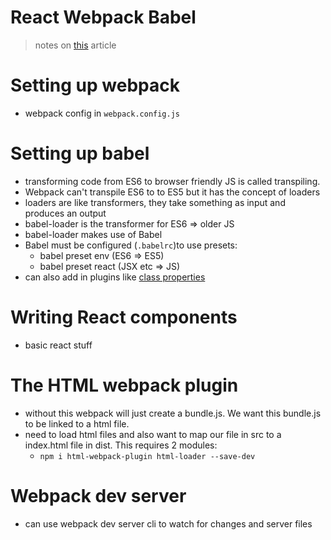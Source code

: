 # React Webpack Babel

> notes on [this](https://www.valentinog.com/blog/react-webpack-babel/) article

# Setting up webpack

- webpack config in `webpack.config.js`

# Setting up babel

- transforming code from ES6 to browser friendly JS is called transpiling.
- Webpack can't transpile ES6 to to ES5 but it has the concept of loaders
- loaders are like transformers, they take something as input and produces an output
- babel-loader is the transformer for ES6 ⇒ older JS
- babel-loader makes use of Babel
- Babel must be configured (`.babelrc`)to use presets:
    - babel preset env (ES6 ⇒ ES5)
    - babel preset react (JSX etc ⇒ JS)
- can also add in plugins like [class properties](https://babeljs.io/docs/en/babel-plugin-proposal-class-properties)

# Writing React components

- basic react stuff

# The HTML webpack plugin

- without this webpack will just create a bundle.js. We want this bundle.js to be linked to a html file.
- need to load html files and also want to map our file in src to a index.html file in dist. This requires 2 modules:
    - `npm i html-webpack-plugin html-loader --save-dev`

# Webpack dev server

- can use webpack dev server cli to watch for changes and server files